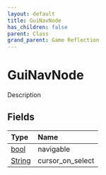 ```yaml
---
layout: default
title: GuiNavNode
has_children: false
parent: Class
grand_parent: Game Reflection
---
```

# GuiNavNode
Description 

## Fields

| Type | Name |
|:----------|:--------------|
| [bool](/riftbreaker-wiki/docs/game-reflection/components/bool/) | navigable |
| [String](/riftbreaker-wiki/docs/game-reflection/components/string/) | cursor_on_select |

